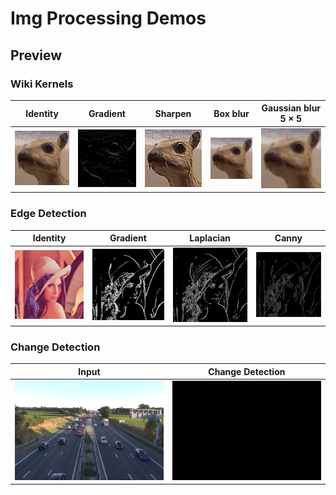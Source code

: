 # Img Processing Demos


## Preview
### Wiki Kernels
| Identity                                     | Gradient                                          | Sharpen                                           | Box blur                                          | Gaussian blur 5 × 5                                    |   
| :--------------:                             | :--------------:                                  | :--------------:                                  | :--------------:                                  | :--------------:                                       |   
| <img src="outputs/wiki-kernels/img.png"  width="240px" /> | <img src="outputs/wiki-kernels/gradient.png"  width="240px" /> | <img src="outputs/wiki-kernels/sharpen.png"  width="240px" />  | <img src="outputs/wiki-kernels/box-blur.png"  width="240px" /> | <img src="outputs/wiki-kernels/gaussian-blur.png"  width="240px" /> |   




### Edge Detection
| Identity                                     | Gradient                                          |                  Laplacian                                           | Canny                                                                                               |
| :--------------:                             | :--------------:                                  |                  :--------------:                                  | :--------------:                                                                                      |
| <img src="assets/lenna.png"  width="240px" /> | <img src="outputs/edge-detection/gradients.png"  width="240px" /> | <img src="outputs/edge-detection/laplacian.png"  width="240px" />  | <img src="outputs/edge-detection/canny.png"  width="240px" /> |


### Change Detection
| Input                                     | Change Detection                                          |                  
| :--------------:                             | :--------------:                                  |                  
| <img src="assets/obj-tracking/output.gif"  width="240px" /> | <img src="outputs/obj-tracking/change-detection.gif"  width="240px" /> | 